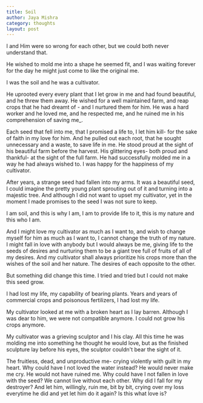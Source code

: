 ```yaml
---
title: Soil
author: Jaya Mishra
category: thoughts
layout: post
---
```


I and Him were so wrong for each other, but we could both never understand that.

He wished to mold me into a shape he seemed fit, and I was waiting forever for the day he might just come to like the original me.

I was the soil and he was a cultivator.

He uprooted every every plant that I let grow in me and had found beautiful, and he threw them away. He wished for a well maintained farm, and reap crops that he had dreamt of - and I nurtured them for him. He was a hard worker and he loved me, and he respected me, and he ruined me in his comprehension of saving me_.

Each seed that fell into me, that I promised a life to, I let him kill- for the sake of faith in my love for him. And he pulled out each root, that he sought unnecessary and a waste, to save life in me. He stood proud at the sight of his beautiful farm before the harvest. His glittering eyes- both proud and thankful- at the sight of the full farm. He had successfully molded me in a way he had always wished to. I was happy for the happiness of my cultivator.

After years, a strange seed had fallen into my arms. It was a beautiful seed, I could imagine the pretty young plant sprouting out of it and turning into a majestic tree. And although I did not want to upset my cultivator, yet in the moment I made promises to the seed I was not sure to keep.

I am soil, and this is why I am, I am to provide life to it, this is my nature and this who I am.

And I might love my cultivator as much as I want to, and wish to change myself for him as much as I want to, I cannot change the truth of my nature. I might fall in love with anybody but I would always be me, giving life to the seeds of desires and nurturing them to be a giant tree full of fruits of all of my desires. And my cultivator shall always prioritize his crops more than the wishes of the soil and her nature. The desires of each opposite to the other.

But something did change this time. I tried and tried but I could not make this seed grow.

I had lost my life, my capability of bearing plants. Years and years of commercial crops and poisonous fertilizers, I had lost my life.

My cultivator looked at me with a broken heart as I lay barren. Although I was dear to him, we were not compatible anymore. I could not grow his crops anymore.

My cultivator was a grieving sculptor and I his clay. All this time he was molding me into something he thought he would love, but as the finished sculpture lay before his eyes, the sculptor couldn't bear the sight of it.

The fruitless, dead, and unproductive me- crying violently with guilt in my heart. Why could have I not loved the water instead? He would never make me cry. He would not have ruined me. Why could have I not fallen in love with the seed? We cannot live without each other. Why did I fall for my destroyer? And let him, willingly, ruin me, bit by bit, crying over my loss everytime he did and yet let him do it again? Is this what love is?
